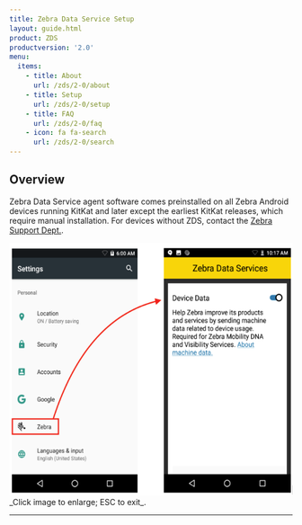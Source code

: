 ```yaml
---
title: Zebra Data Service Setup
layout: guide.html
product: ZDS
productversion: '2.0'
menu:
  items:
    - title: About
      url: /zds/2-0/about
    - title: Setup
      url: /zds/2-0/setup
    - title: FAQ
      url: /zds/2-0/faq
    - icon: fa fa-search
      url: /zds/2-0/search
---
```


## Overview

Zebra Data Service agent software comes preinstalled on all Zebra Android devices running KitKat and later except the earliest KitKat releases, which require manual installation. For devices without ZDS, contact the [Zebra Support Dept.](https://www.zebra.com/us/en/about-zebra/contact-zebra/contact-tech-support.html). 

<img alt="image" style="height:450px" src="zds_20_eula_ui.png"/>
_Click image to enlarge; ESC to exit_. 
<br>



-----

